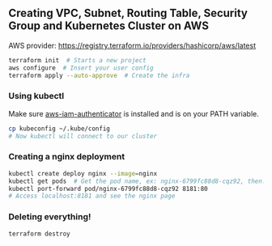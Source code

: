 ## Creating VPC, Subnet, Routing Table, Security Group and Kubernetes Cluster on AWS

AWS provider: https://registry.terraform.io/providers/hashicorp/aws/latest

```sh
terraform init  # Starts a new project
aws configure  # Insert your user config
terraform apply --auto-approve  # Create the infra
```

### Using kubectl

Make sure [aws-iam-authenticator](https://docs.aws.amazon.com/eks/latest/userguide/install-aws-iam-authenticator.html) is installed and is on your PATH variable.

```sh
cp kubeconfig ~/.kube/config
# Now kubectl will connect to our cluster
```

### Creating a nginx deployment

```sh
kubectl create deploy nginx --image=nginx
kubectl get pods  # Get the pod name, ex: nginx-6799fc88d8-cqz92, then:
kubectl port-forward pod/nginx-6799fc88d8-cqz92 8181:80
# Access localhost:8181 and see the nginx page
```

### Deleting everything!

```sh
terraform destroy
```
